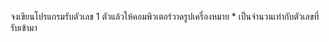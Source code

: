 จงเขียนโปรแกรมรับตัวเลข 1 ตัวแล้วให้คอมพิวเตอร์วาดรูปเครื่องหมาย * เป็นจำนวนเท่ากับตัวเลขที่รับเข้ามา
